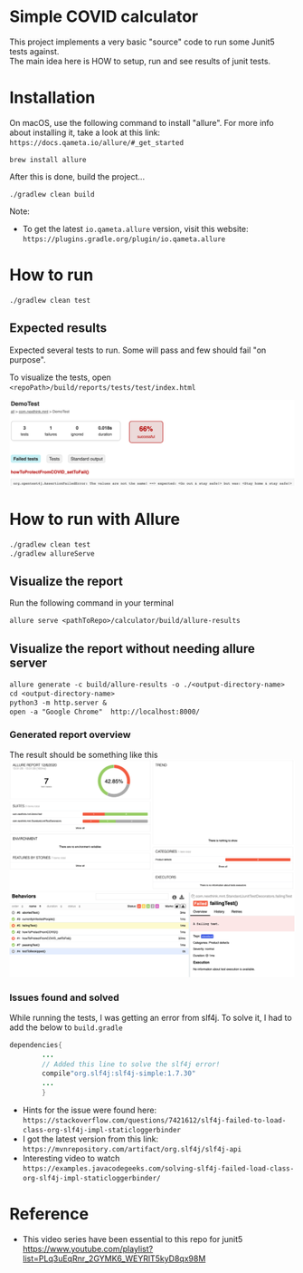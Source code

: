 # Simple COVID calculator

This project implements a very basic "source" code to run some Junit5 tests against.  
The main idea here is HOW to setup, run and see results of junit tests.

# Installation

On macOS, use the following command to install "allure". For more info about installing it, take a look at this
link: ```https://docs.qameta.io/allure/#_get_started```

```shell
brew install allure
```

After this is done, build the project...

```shell
./gradlew clean build
```

Note:

- To get the latest ```io.qameta.allure```  version, visit this
  website: ```https://plugins.gradle.org/plugin/io.qameta.allure```

# How to run

```shell
./gradlew clean test
```

## Expected results

Expected several tests to run. Some will pass and few should fail "on purpose".

To visualize the tests, open ```<repoPath>/build/reports/tests/test/index.html```

![img.png](test_report.png)

# How to run with Allure

```shell
./gradlew clean test
./gradlew allureServe
```

## Visualize the report

Run the following command in your terminal

```shell
allure serve <pathToRepo>/calculator/build/allure-results
```

## Visualize the report without needing allure server
```shell
allure generate -c build/allure-results -o ./<output-directory-name>
cd <output-directory-name>
python3 -m http.server & 
open -a "Google Chrome"  http://localhost:8000/
```

### Generated report overview

The result should be something like this
![img.png](Allure_overview_page.png)
![img.png](Behaviors.png)

### Issues found and solved

While running the tests, I was getting an error from slf4j. To solve it, I had to add the below to ```build.gradle```

```java
dependencies{
        ...
        // Added this line to solve the slf4j error!
        compile"org.slf4j:slf4j-simple:1.7.30"
        ...
        }
```

- Hints for the issue were found
  here: ```https://stackoverflow.com/questions/7421612/slf4j-failed-to-load-class-org-slf4j-impl-staticloggerbinder```
- I got the latest version from this link: ```https://mvnrepository.com/artifact/org.slf4j/slf4j-api```
- Interesting video to
  watch ```https://examples.javacodegeeks.com/solving-slf4j-failed-load-class-org-slf4j-impl-staticloggerbinder/```
  

# Reference 
- This video series have been essential to this repo for junit5 https://www.youtube.com/playlist?list=PLq3uEqRnr_2GYMK6_WEYRlT5kyD8qx98M